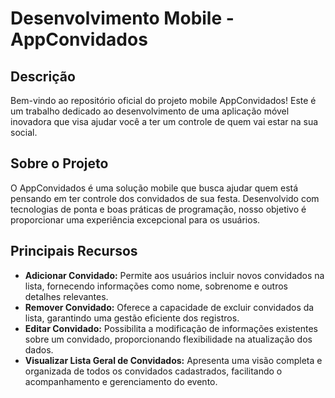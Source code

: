 # Desenvolvimento Mobile - AppConvidados

## Descrição

Bem-vindo ao repositório oficial do projeto mobile AppConvidados! Este é um trabalho dedicado ao desenvolvimento de uma aplicação móvel inovadora que visa ajudar você a ter um controle de quem vai estar na sua social.

## Sobre o Projeto

O AppConvidados é uma solução mobile que busca ajudar quem está pensando em ter controle dos convidados de sua festa. Desenvolvido com tecnologias de ponta e boas práticas de programação, nosso objetivo é proporcionar uma experiência excepcional para os usuários.

## Principais Recursos

- **Adicionar Convidado:** Permite aos usuários incluir novos convidados na lista, fornecendo informações como nome, sobrenome e outros detalhes relevantes.
- **Remover Convidado:** Oferece a capacidade de excluir convidados da lista, garantindo uma gestão eficiente dos registros.
- **Editar Convidado:** Possibilita a modificação de informações existentes sobre um convidado, proporcionando flexibilidade na atualização dos dados.
- **Visualizar Lista Geral de Convidados:** Apresenta uma visão completa e organizada de todos os convidados cadastrados, facilitando o acompanhamento e gerenciamento do evento.
